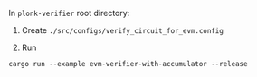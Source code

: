 In `plonk-verifier` root directory:

1. Create `./src/configs/verify_circuit_for_evm.config`

2. Run

```
cargo run --example evm-verifier-with-accumulator --release
```
